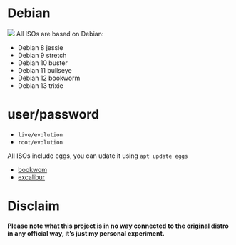 # Debian
![](/img/debian.svg)
All ISOs are based on Debian:

* Debian 8 jessie
* Debian 9 stretch
* Debian 10 buster
* Debian 11 bullseye 
* Debian 12 bookworm
* Debian 13 trixie

# user/password
* ```live/evolution```
* ```root/evolution```

All ISOs include eggs, you can udate it using `apt update eggs`

* [bookwom](/debian/bookworm/)
* [excalibur](/debian/trixie/)

# Disclaim
__Please note what this project is in no way connected to the original distro in any official way, it’s just my personal experiment.__

